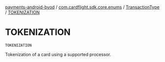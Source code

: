 [payments-android-byod](../../index.md) / [com.cardflight.sdk.core.enums](../index.md) / [TransactionType](index.md) / [TOKENIZATION](./-t-o-k-e-n-i-z-a-t-i-o-n.md)

# TOKENIZATION

`TOKENIZATION`

Tokenization of a card using a supported processor.

